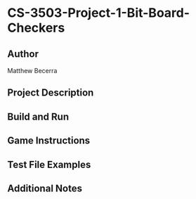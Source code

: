 # CS-3503-Project-1-Bit-Board-Checkers

## Author 
Matthew Becerra

## Project Description

## Build and Run

## Game Instructions

## Test File Examples

## Additional Notes
